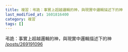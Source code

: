 ```yaml
---
title: 複習：弔詭：事實上超越邏輯的神，與現實中邏輯描述下的神
last_modified_at: 1601816400
category: 複習
tags: []
---
```


<p>弔詭：事實上超越邏輯的神，與現實中邏輯描述下的神<br>
<a href="/posts/269191096" target="_blank">/posts/269191096</a></p>

<p>&nbsp;</p>

